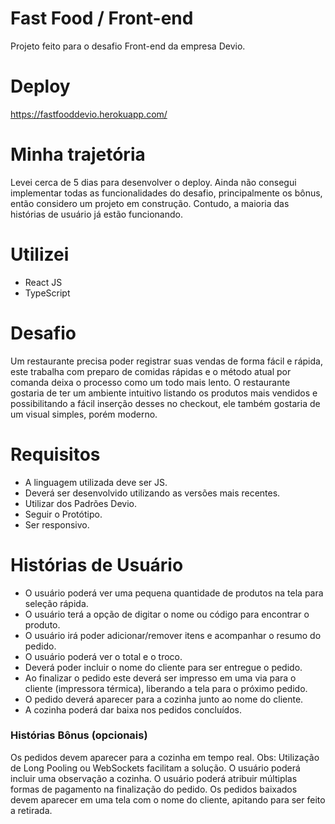 # Fast Food / Front-end

Projeto feito para o desafio Front-end da empresa Devio.

# Deploy

https://fastfooddevio.herokuapp.com/

# Minha trajetória

Levei cerca de 5 dias para desenvolver o deploy. Ainda não consegui implementar todas as funcionalidades do desafio, principalmente os bônus, então considero um projeto em construção. Contudo, a maioria das histórias de usuário já estão funcionando. 

# Utilizei
- React JS
- TypeScript

# Desafio

Um restaurante precisa poder registrar suas vendas de forma fácil e rápida, este trabalha com preparo de comidas rápidas e o método atual por comanda deixa o processo como um todo mais lento. O restaurante gostaria de ter um ambiente intuitivo listando os produtos mais vendidos e possibilitando a fácil inserção desses no checkout, ele também gostaria de um visual simples, porém moderno.

# Requisitos 
- A linguagem utilizada deve ser JS.
- Deverá ser desenvolvido utilizando as versões mais recentes.
- Utilizar dos Padrões Devio.
- Seguir o Protótipo.
- Ser responsivo.

# Histórias de Usuário
 
- O usuário poderá ver uma pequena quantidade de produtos na tela para seleção rápida.
- O usuário terá a opção de digitar o nome ou código para encontrar o produto.
- O usuário irá poder adicionar/remover itens e acompanhar o resumo do pedido.
- O usuário poderá ver o total e o troco.
- Deverá poder incluir o nome do cliente para ser entregue o pedido.
- Ao finalizar o pedido este deverá ser impresso em uma via para o cliente (impressora térmica), liberando a tela para o próximo pedido.
- O pedido deverá aparecer para a cozinha junto ao nome do cliente.
- A cozinha poderá dar baixa nos pedidos concluídos.

### Histórias Bônus (opcionais) 
Os pedidos devem aparecer para a cozinha em tempo real.
Obs: Utilização de Long Pooling ou WebSockets facilitam a solução.
O usuário poderá incluir uma observação a cozinha.
O usuário poderá atribuir múltiplas formas de pagamento na finalização do pedido.
Os pedidos baixados devem aparecer em uma tela com o nome do cliente, apitando para ser feito a retirada.
